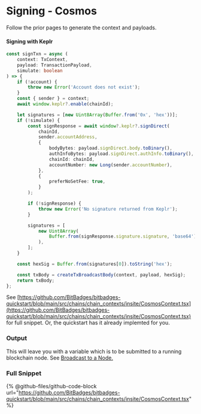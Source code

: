# Signing - Cosmos

Follow the prior pages to generate the context and payloads.

#### Signing with Keplr

```ts
const signTxn = async (
    context: TxContext,
    payload: TransactionPayload,
    simulate: boolean
) => {
    if (!account) {
        throw new Error('Account does not exist');
    }
    const { sender } = context;
    await window.keplr?.enable(chainId);

    let signatures = [new Uint8Array(Buffer.from('0x', 'hex'))];
    if (!simulate) {
        const signResponse = await window?.keplr?.signDirect(
            chainId,
            sender.accountAddress,
            {
                bodyBytes: payload.signDirect.body.toBinary(),
                authInfoBytes: payload.signDirect.authInfo.toBinary(),
                chainId: chainId,
                accountNumber: new Long(sender.accountNumber),
            },
            {
                preferNoSetFee: true,
            }
        );

        if (!signResponse) {
            throw new Error('No signature returned from Keplr');
        }

        signatures = [
            new Uint8Array(
                Buffer.from(signResponse.signature.signature, 'base64')
            ),
        ];
    }

    const hexSig = Buffer.from(signatures[0]).toString('hex');

    const txBody = createTxBroadcastBody(context, payload, hexSig);
    return txBody;
};
```

See [https://github.com/BitBadges/bitbadges-quickstart/blob/main/src/chains/chain_contexts/insite/CosmosContext.tsx](https://github.com/BitBadges/bitbadges-quickstart/blob/main/src/chains/chain_contexts/insite/CosmosContext.tsx) for full snippet. Or, the quickstart has it already implemted for you.

### Output

This will leave you with a variable which is to be submitted to a running blockchain node. See [Broadcast to a Node.](broadcast-to-a-node.md)

### Full Snippet

{% @github-files/github-code-block url="https://github.com/BitBadges/bitbadges-quickstart/blob/main/src/chains/chain_contexts/insite/CosmosContext.tsx" %}
